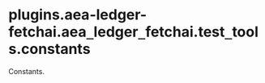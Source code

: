 <a id="plugins.aea-ledger-fetchai.aea_ledger_fetchai.test_tools.constants"></a>

# plugins.aea-ledger-fetchai.aea`_`ledger`_`fetchai.test`_`tools.constants

Constants.

